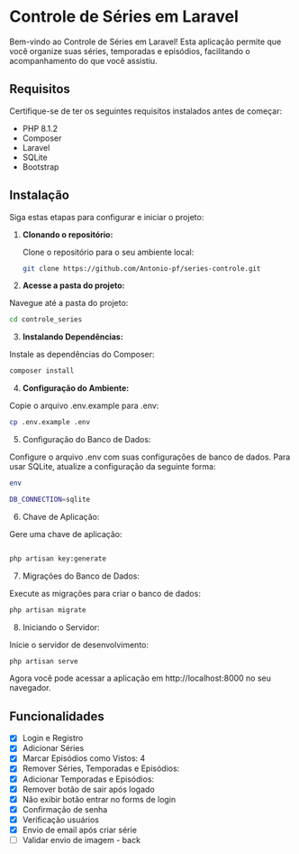 # Controle de Séries em Laravel

Bem-vindo ao Controle de Séries em Laravel! Esta aplicação permite que você organize suas séries, temporadas e episódios, facilitando o acompanhamento do que você assistiu.

## Requisitos

Certifique-se de ter os seguintes requisitos instalados antes de começar:

- PHP 8.1.2 
- Composer
- Laravel
- SQLite
- Bootstrap

## Instalação

Siga estas etapas para configurar e iniciar o projeto:

1. **Clonando o repositório:**

   Clone o repositório para o seu ambiente local:

   ```bash
   git clone https://github.com/Antonio-pf/series-controle.git

2. **Acesse a pasta do projeto:**

Navegue até a pasta do projeto:

 ```bash
cd controle_series
```

3. **Instalando Dependências:**

Instale as dependências do Composer:
 
```bash
composer install
```

4. **Configuração do Ambiente:**

Copie o arquivo .env.example para .env:

```bash
cp .env.example .env
```
5. Configuração do Banco de Dados:

Configure o arquivo .env com suas configurações de banco de dados. Para usar SQLite, atualize a configuração da seguinte forma:



```bash
env

DB_CONNECTION=sqlite

```

6. Chave de Aplicação:

Gere uma chave de aplicação:

```bash

php artisan key:generate
```

7. Migrações do Banco de Dados:

Execute as migrações para criar o banco de dados:

```bash
php artisan migrate
```

8. Iniciando o Servidor:

Inicie o servidor de desenvolvimento:

```bash
php artisan serve
```
Agora você pode acessar a aplicação em http://localhost:8000 no seu navegador.

## Funcionalidades

- [X]  Login e Registro
- [x]  Adicionar Séries
- [x]  Marcar Episódios como Vistos: 4
- [x]  Remover Séries, Temporadas e Episódios:
- [x]  Adicionar Temporadas e Episódios:
- [x]  Remover botão de sair após logado
- [x]  Não exibir botão entrar no forms de login
- [x] Confirmação de senha
- [x] Verificação usuários
- [x] Envio de email após criar série
- [ ] Validar envio de imagem - back
